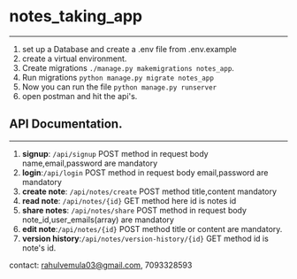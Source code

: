 # notes_taking_app
---
1. set up a Database and create a .env file from .env.example
2. create a virtual environment.
3. Create migrations `./manage.py makemigrations notes_app`.
4. Run migrations `python manage.py migrate notes_app`
5. Now you can run the file `python manage.py runserver`
6. open postman and hit the api's.

## API Documentation.
---
1. **signup**: `/api/signup` POST method in request body name,email,password are mandatory
2. **login**:`/api/login` POST method in request body email,password are mandatory
3. **create note**: `/api/notes/create` POST method title,content mandatory
4. **read note**: `/api/notes/{id}` GET method here id is notes id
5. **share notes**: `/api/notes/share` POST method in request body note_id,user_emails(array) are mandatory
6. **edit note**:`/api/notes/{id}` POST method title or content are mandatory.
7. **version history**:`/api/notes/version-history/{id}` GET method id is note's id.

contact: rahulvemula03@gmail.com, 7093328593